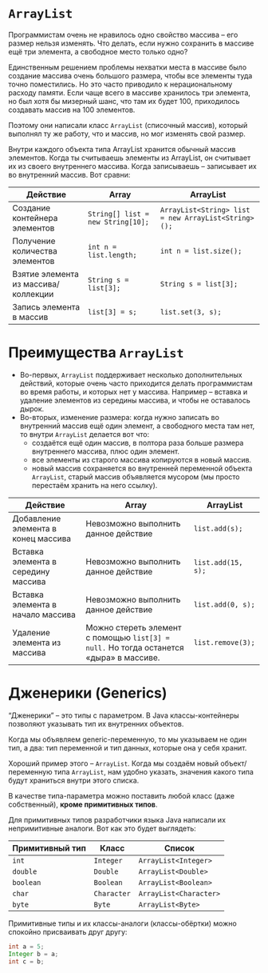 # `ArrayList`

Программистам очень не нравилось одно свойство массива – его размер нельзя изменять. Что делать, если нужно сохранить в массиве ещё три элемента, а свободное место только одно?

Единственным решением проблемы нехватки места в массиве было создание массива очень большого размера, чтобы все элементы туда точно поместились. Но это часто приводило к нерациональному расходу памяти. Если чаще всего в массиве хранилось три элемента, но был хотя бы мизерный шанс, что там их будет 100, приходилось создавать массив на 100 элементов.

Поэтому они написали класс `ArrayList` (списочный массив), который выполнял ту же работу, что и массив, но мог изменять свой размер.

Внутри каждого объекта типа ArrayList хранится обычный массив элементов. Когда ты считываешь элементы из ArrayList, он считывает их из своего внутреннего массива. Когда записываешь – записывает их во внутренний массив. Вот сравни:

| Действие | Array | ArrayList   |
| --- | --- | --- |
| Создание контейнера элементов | `String[] list = new String[10];` | `ArrayList<String> list = new ArrayList<String>();` |
| Получение количества элементов | `int n = list.length;` | `int n = list.size();` |
| Взятие элемента из массива/коллекции | `String s = list[3];` | `String s = list[3];` |
| Запись элемента в массив | `list[3] = s;` | `list.set(3, s);` |

# Преимущества `ArrayList`

- Во-первых, `ArrayList` поддерживает несколько дополнительных действий, которые очень часто приходится делать программистам во время работы, и которых нет у массива. Например – вставка и удаление элементов из середины массива, и чтобы не оставалось дырок.
- Во-вторых, изменение размера: когда нужно записать во внутренний массив ещё один элемент, а свободного места там нет, то внутри `ArrayList` делается вот что:
   - создаётся ещё один массив, в полтора раза больше размера внутреннего массива, плюс один элемент.
   - все элементы из старого массива копируются в новый массив.
   - новый массив сохраняется во внутренней переменной объекта `ArrayList`, старый массив объявляется мусором (мы просто перестаём хранить на него ссылку).

| Действие | Array | ArrayList |
| --- | --- | --- |
| Добавление элемента в конец массива | Невозможно выполнить данное действие | `list.add(s);` |
| Вставка элемента в середину массива | Невозможно выполнить данное действие | `list.add(15, s);` |
| Вставка элемента в начало массива | Невозможно выполнить данное действие | `list.add(0, s);` |
| Удаление элемента из массива | Можно стереть элемент с помощью `list[3] = null.` Но тогда останется «дыра» в массиве. | `list.remove(3);` |

# Дженерики (Generics)

“Дженерики” – это типы с параметром. В Java классы-контейнеры позволяют указывать тип их внутренних объектов.

Когда мы объявляем generic-переменную, то мы указываем не один тип, а два: тип переменной и тип данных, которые она у себя хранит.

Хороший пример этого – `ArrayList`. Когда мы создаём новый объект/переменную типа `ArrayList`, нам удобно указать, значения какого типа будут храниться внутри этого списка.

В качестве типа-параметра можно поставить любой класс (даже собственный), **кроме примитивных типов**.

Для примитивных типов разработчики языка Java написали их непримитивные аналоги. Вот как это будет выглядеть:

| Примитивный тип | Класс | Список |
| --- | --- | --- |
| `int` | `Integer` | `ArrayList<Integer>` |
| `double` | `Double` | `ArrayList<Double>` |
| `boolean` | `Boolean` | `ArrayList<Boolean>` |
| `char` | `Character` | `ArrayList<Character>` |
| `byte` | `Byte` | `ArrayList<Byte>` |

Примитивные типы и их классы-аналоги (классы-обёртки) можно спокойно присваивать друг другу:
```java
int a = 5;
Integer b = a;
int c = b;
```
